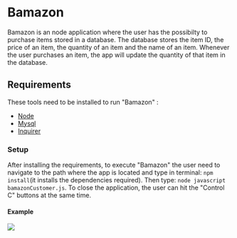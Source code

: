 # Bamazon
Bamazon is an node application where the user has the possibilty to purchase items stored in a database. The database stores the item ID, the price of an item, the quantity of an item and the name of an item. Whenever the user purchases an item, the app will update the quantity of that item in the database.
## Requirements
These tools need to be installed to run "Bamazon" :
* [Node](https://nodejs.org/en/)
* [Mysql](https://www.npmjs.com/package/mysql)
* [Inquirer](https://www.npmjs.com/package/inquirer)
### Setup
After installing the requirements, to execute "Bamazon" the user need to navigate to the path where the app is located and type in terminal: ```npm install```(it installs the dependencies required). Then type: ```node javascript bamazonCustomer.js```.
To close the application, the user can hit the "Control C" buttons at the same time.
#### Example
![](https://github.com/Miked13/Bamazon/blob/master/assets/bamazon%20demo/bamazon_demo.gif)
